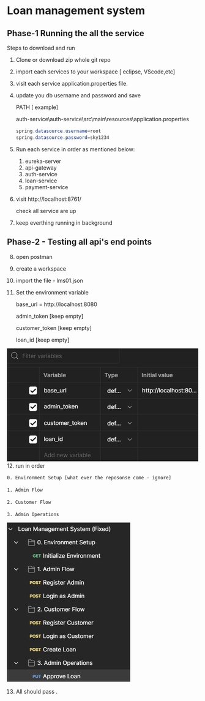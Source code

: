 # Loan management system

## Phase-1 Running the all the service 

Steps to download and run
1. Clone or download zip whole git repo
2. import each services to your workspace [ eclipse, VScode,etc]
3. visit each service application.properties file.

4. update you db username and password and save

    PATH [ example]

    auth-service\auth-service\src\main\resources\application.properties

    ```java
    spring.datasource.username=root
    spring.datasource.password=sky1234
5. Run each service in order as mentioned below: 

    1. eureka-server
    2. api-gateway
    3. auth-service
    4. loan-service
    5. payment-service

6. visit http://localhost:8761/

    check all service are up

7. keep everthing running in background

## Phase-2 - Testing all api's end points

8. open postman 
9. create a workspace
10. import the file - lms01.json
11. Set the environment variable

    base_url = http://localhost:8080

    admin_token [keep empty]
    
    customer_token [keep empty]

    loan_id [keep empty]
 
![alt text](image.png)
12. run in order

    0. Environment Setup [what ever the reposonse come - ignore]

    1. Admin Flow

    2. Customer Flow

    3. Admin Operations
![alt text](image-1.png)

13. All should pass .
